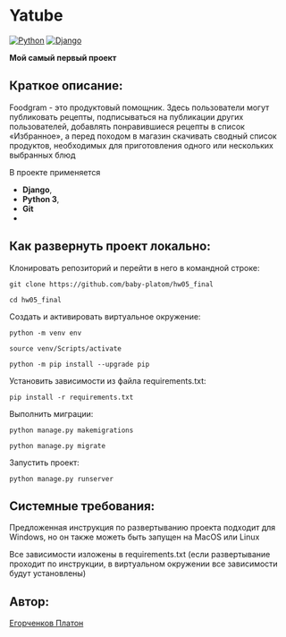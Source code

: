 # Yatube

[![Python](https://img.shields.io/badge/-Python-464646?style=flat-square&logo=Python)](https://www.python.org/)
[![Django](https://img.shields.io/badge/-Django-464646?style=flat-square&logo=Django)](https://www.djangoproject.com/)

**Мой самый первый проект**

## Краткое описание: 

Foodgram - это продуктовый помощник. Здесь пользователи могут публиковать рецепты, подписываться на публикации других пользователей, добавлять понравившиеся рецепты в список «Избранное», а перед походом в магазин скачивать сводный список продуктов, необходимых для приготовления одного или нескольких выбранных блюд 

В проекте применяется 
- **Django**, 
- **Python 3**,
- **Git**
- 

## Как развернуть проект локально: 

Клонировать репозиторий и перейти в него в командной строке: 

``` 
git clone https://github.com/baby-platom/hw05_final
``` 

``` 
cd hw05_final
``` 

Cоздать и активировать виртуальное окружение: 

``` 
python -m venv env 
``` 

```
source venv/Scripts/activate
``` 

``` 
python -m pip install --upgrade pip 
``` 
Установить зависимости из файла requirements.txt: 

``` 
pip install -r requirements.txt 
```

Выполнить миграции: 

``` 
python manage.py makemigrations
``` 
``` 
python manage.py migrate 
```
Запустить проект: 
``` 
python manage.py runserver
```

## Системные требования:

Предложенная инструкция по развертыванию проекта подходит для Windows, но он также можеть быть запущен на MacOS или Linux

Все зависимости изложены в requirements.txt (если развертывание проходит по инструкции, в виртуальном окружении все зависимости будут установлены)

## Автор: 

[Егорченков Платон](https://drive.google.com/file/d/1Rdy9sitBIYgMqdCd1qWXyT6SDRI2HQj2/view?usp=sharing)
